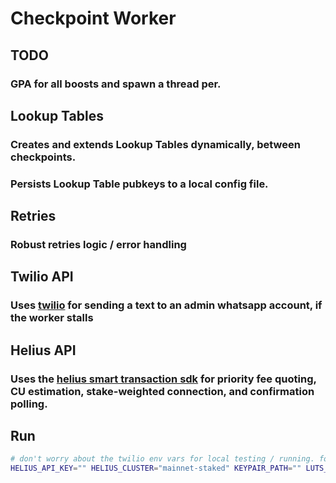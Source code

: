 # Checkpoint Worker

## TODO
### GPA for all boosts and spawn a thread per.

## Lookup Tables
### Creates and extends Lookup Tables dynamically, between checkpoints.
### Persists Lookup Table pubkeys to a local config file.

## Retries
### Robust retries logic / error handling

## Twilio API
### Uses [twilio](https://www.twilio.com/docs/usage/api) for sending a text to an admin whatsapp account, if the worker stalls

## Helius API
### Uses the [helius smart transaction sdk](https://github.com/helius#labs/helius-rust-sdk) for priority fee quoting, CU estimation, stake-weighted connection, and confirmation polling.

## Run
```sh
# don't worry about the twilio env vars for local testing / running. for production use to notify when the worker is stalling.
HELIUS_API_KEY="" HELIUS_CLUSTER="mainnet-staked" KEYPAIR_PATH="" LUTS_PATH="./cache" MINT="" TWILIO_ACCOUNT_SID="" TWILIO_AUTH_TOKEN="" TWILIO_FROM="" TWILIO_TO="" RUST_LOG="info" cargo run
```
